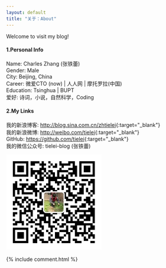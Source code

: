 ```yaml
---
layout: default
title: "关于：About"
---
```

Welcome to visit my blog!

#### 1.Personal Info
Name: Charles Zhang (张铁蕾)  
Gender: Male  
City: Beijing, China   
Career: 微爱CTO (now) | 人人网 | 摩托罗拉(中国)   
Education: Tsinghua | BUPT   
爱好: 诗词，小说，自然科学，Coding

#### 2.My Links
我的新浪博客: <http://blog.sina.com.cn/zhtielei>{:target="_blank"}  
我的新浪微博: <http://weibo.com/tielei>{:target="_blank"}  
GitHub: <https://github.com/tielei>{:target="_blank"}  
我的微信公众号: tielei-blog (张铁蕾)

![我的微信公众号: tielei-blog (张铁蕾)](/assets/my_weixin_public.jpg)


{% include comment.html %}

